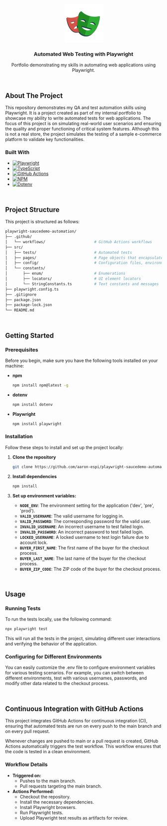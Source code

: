 <br />
<div align="center">
  <a href="">
    <img src="https://raw.githubusercontent.com/microsoft/playwright/main/packages/web/src/assets/playwright-logo.svg" alt="Logo" width="125" height="125">
  </a>

  <h3 align="center">Automated Web Testing with Playwright</h3>

  <p align="center">
   Portfolio demonstrating my skills in automating web applications using Playwright.
    <br />
  </p>
</div>

<br/>

## About The Project

This repository demonstrates my QA and test automation skills using Playwright. It is a project created as part of my internal portfolio to showcase my ability to write automated tests for web applications. The focus of this project is on simulating real-world user scenarios and ensuring the quality and proper functioning of critical system features. Although this is not a real store, the project simulates the testing of a sample e-commerce platform to validate key functionalities.

### Built With

- [![Playwright](https://img.shields.io/badge/-playwright-%232EAD33?style=for-the-badge&logo=playwright&logoColor=white)](https://playwright.dev/)
- [![TypeScript](https://img.shields.io/badge/typescript-%23007ACC.svg?style=for-the-badge&logo=typescript&logoColor=white)](https://www.typescriptlang.org/)
- [![GitHub Actions](https://img.shields.io/badge/github%20actions-%232671E5.svg?style=for-the-badge&logo=githubactions&logoColor=white)](https://github.com/features/actions)
- [![NPM](https://img.shields.io/badge/NPM-%23CB3837.svg?style=for-the-badge&logo=npm&logoColor=white)](https://www.npmjs.com/)
- [![Dotenv](https://img.shields.io/badge/Dotenv-1A2C4C?style=for-the-badge&logo=dotenv&logoColor=white)](https://www.npmjs.com/package/dotenv)


<br/>

## Project Structure

This project is structured as follows:

```bash
playwright-saucedemo-automation/
├── .github/
│   └── workflows/                      # GitHub Actions workflows
├── src/
│   ├── tests/                          # Automated tests
│   ├── pages/                          # Page objects that encapsulate the UI elements and interactions
│   ├── config/                         # Configuration files, environment settings, and reusable test configurations
│   └── constants/
│       ├── enum/                       # Enumerations
│       ├── locators/                   # UI element locators
│       └── StringConstants.ts          # Text constants and messages
├── playwright.config.ts
├── .gitignore
├── package.json
├── package-lock.json
└── README.md
```

<br/>

## Getting Started

### Prerequisites

Before you begin, make sure you have the following tools installed on your machine:

- **npm**
  
  ```sh
  npm install npm@latest -g
  ```
- **dotenv**
  
  ```sh
  npm install dotenv
  ```
- **Playwright**
  
  ```sh
  npm install playwright
  ```

### Installation

Follow these steps to install and set up the project locally:

1. **Clone the repository**
   
   ```sh
   git clone https://github.com/aaron-espi/playwright-saucedemo-automation.git
   ```
2. **Install dependencies**
   
   ```sh
   npm install
   ```
3. **Set up environment variables:**
   
   - **`NODE_ENV`**: The environment setting for the application ('dev', 'pre', 'prod').
   - **`VALID_USERNAME`**: The valid username for logging in.
   - **`VALID_PASSWORD`**: The corresponding password for the valid user.
   - **`INVALID_USERNAME`**: An incorrect username to test failed login.
   - **`INVALID_PASSWORD`**: An incorrect password to test failed login.
   - **`LOCKED_USERNAME`**: A locked username to test login failure due to account lock.
   - **`BUYER_FIRST_NAME`**: The first name of the buyer for the checkout process.
   - **`BUYER_LAST_NAME`**: The last name of the buyer for the checkout process.
   - **`BUYER_ZIP_CODE`**: The ZIP code of the buyer for the checkout process.

<br/>

## Usage

### Running Tests

To run the tests locally, use the following command:

```sh
npx playwright test
```

This will run all the tests in the project, simulating different user interactions and verifying the behavior of the application.

### Configuring for Different Environments

You can easily customize the .env file to configure environment variables for various testing scenarios. For example, you can switch between different environments, test with various usernames, passwords, and modify other data related to the checkout process.

<br/>

## Continuous Integration with GitHub Actions

This project integrates GitHub Actions for continuous integration (CI), ensuring that automated tests are run on every push to the main branch and on every pull request.

Whenever changes are pushed to main or a pull request is created, GitHub Actions automatically triggers the test workflow. This workflow ensures that the code is tested in a clean environment.

### Workflow Details

- **Triggered on:**
  - Pushes to the main branch.
  - Pull requests targeting the main branch.
- **Actions Performed:**
  - Checkout the repository.
  - Install the necessary dependencies.
  - Install Playwright browsers.
  - Run Playwright tests.
  - Upload Playwright test results as artifacts for review.

